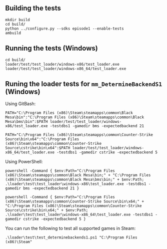 
Building the tests
------------------

```
mkdir build
cd build/
python ../configure.py --sdks episode1 --enable-tests
ambuild
```

Running the tests (Windows)
---------------------------

```
cd build/
loader/test/test_loader/windows-x86/test_loader.exe
loader/test/test_loader/windows-x86_64/test_loader.exe
```


Runing the loader tests for `mm_DetermineBackendS1` (Windows)
-------------------------------------------------------------

Using GitBash:
```
PATH="C:\Program Files (x86)\Steam\steamapps\common\Black Mesa\bin":"C:\Program Files (x86)\Steam\steamapps\common\Black Mesa\bms\bin":$PATH loader/test/test_loader/windows-x86/test_loader.exe -testdbs1 -gamedir bms -expectedbackend 21

PATH="C:\Program Files (x86)\Steam\steamapps\common\Counter-Strike Source\bin\x64":"C:\Program Files (x86)\Steam\steamapps\common\Counter-Strike Source\cstrike\bin\x64":$PATH loader/test/test_loader/windows-x86_64/test_loader.exe -testdbs1 -gamedir cstrike -expectedbackend 5
```

Using PowerShell:
```
powershell -Command { $env:Path="C:\Program Files (x86)\Steam\steamapps\common\Black Mesa\bin;" + "C:\Program Files (x86)\Steam\steamapps\common\Black Mesa\bms\bin;" + $env:Path; .\loader\test\test_loader\windows-x86\test_loader.exe -testdbs1 -gamedir bms -expectedbackend 21 }

powershell -Command { $env:Path="C:\Program Files (x86)\Steam\steamapps\common\Counter-Strike Source\bin\x64;" + "C:\Program Files (x86)\Steam\steamapps\common\Counter-Strike Source\cstrike\bin\x64;" + $env:Path; .\loader\test\test_loader\windows-x86_64\test_loader.exe -testdbs1 -gamedir cstrike -expectedbackend 5 }
```

You can run the following to test all supported games in Steam:
```
.\loader\test\test_determinebackends1.ps1 "C:\Program Files (x86)\Steam"
```
